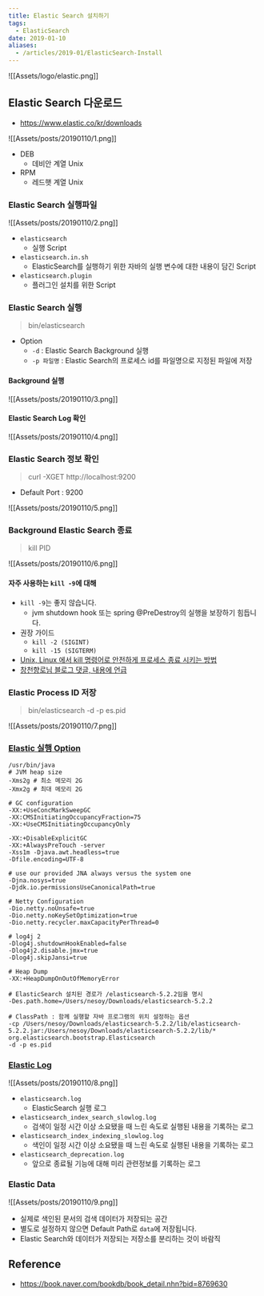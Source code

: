 ```yaml
---
title: Elastic Search 설치하기
tags:
  - ElasticSearch
date: 2019-01-10
aliases: 
  - /articles/2019-01/ElasticSearch-Install
---
```


![[Assets/logo/elastic.png]]

## Elastic Search 다운로드
- <https://www.elastic.co/kr/downloads>

![[Assets/posts/20190110/1.png]]
- DEB
    - 데비안 계열 Unix
- RPM
    - 레드햇 계열 Unix

### Elastic Search 실행파일
![[Assets/posts/20190110/2.png]]

- `elasticsearch`
    - 실행 Script
- `elasticsearch.in.sh`
    - ElasticSearch를 실행하기 위한 자바의 실행 변수에 대한 내용이 담긴 Script
- `elasticsearch.plugin`
    - 플러그인 설치를 위한 Script


### Elastic Search 실행
> bin/elasticsearch
- Option
    - `-d` : Elastic Search Background 실행
    - `-p 파일명` : Elastic Search의 프로세스 id를 파일명으로 지정된 파일에 저장

#### Background 실행
![[Assets/posts/20190110/3.png]]

#### Elastic Search Log 확인
![[Assets/posts/20190110/4.png]]

### Elastic Search 정보 확인
> curl -XGET http://localhost:9200
- Default Port : 9200

![[Assets/posts/20190110/5.png]]


### Background Elastic Search 종료
> kill PID

![[Assets/posts/20190110/6.png]]

#### 자주 사용하는 `kill -9`에 대해
- `kill -9`는 좋지 않습니다.
    - jvm shutdown hook 또는 spring @PreDestroy의 실행을 보장하기 힘듭니다.
- 권장 가이드
    - `kill -2 (SIGINT)`
    - `kill -15 (SIGTERM)`
- [Unix, Linux 에서 kill 명령어로 안전하게 프로세스 종료 시키는 방법](https://www.lesstif.com/pages/viewpage.action?pageId=12943674)
- [창천향로님 블로그 댓글, 내용에 언급](https://jojoldu.tistory.com/263)

### Elastic Process ID 저장
> bin/elasticsearch -d -p es.pid

![[Assets/posts/20190110/7.png]]


### [Elastic 실행 Option](https://www.elastic.co/guide/en/elasticsearch/reference/current/jvm-options.html)
```
/usr/bin/java
# JVM heap size
-Xms2g # 최소 메모리 2G
-Xmx2g # 최대 메모리 2G

# GC configuration
-XX:+UseConcMarkSweepGC
-XX:CMSInitiatingOccupancyFraction=75
-XX:+UseCMSInitiatingOccupancyOnly

-XX:+DisableExplicitGC
-XX:+AlwaysPreTouch -server
-Xss1m -Djava.awt.headless=true
-Dfile.encoding=UTF-8

# use our provided JNA always versus the system one
-Djna.nosys=true
-Djdk.io.permissionsUseCanonicalPath=true

# Netty Configuration
-Dio.netty.noUnsafe=true
-Dio.netty.noKeySetOptimization=true
-Dio.netty.recycler.maxCapacityPerThread=0

# log4j 2
-Dlog4j.shutdownHookEnabled=false
-Dlog4j2.disable.jmx=true
-Dlog4j.skipJansi=true

# Heap Dump
-XX:+HeapDumpOnOutOfMemoryError

# ElasticSearch 설치된 경로가 /elasticsearch-5.2.2임을 명시
-Des.path.home=/Users/nesoy/Downloads/elasticsearch-5.2.2

# ClassPath : 함께 실행할 자바 프로그램의 위치 설정하는 옵션
-cp /Users/nesoy/Downloads/elasticsearch-5.2.2/lib/elasticsearch-5.2.2.jar:/Users/nesoy/Downloads/elasticsearch-5.2.2/lib/* org.elasticsearch.bootstrap.Elasticsearch
-d -p es.pid
```

### [Elastic Log](https://www.elastic.co/guide/en/elasticsearch/reference/current/logging.html)
![[Assets/posts/20190110/8.png]]

- `elasticsearch.log`
    - ElasticSearch 실행 로그
- `elasticsearch_index_search_slowlog.log`
    - 검색이 일정 시간 이상 소요됐을 때 느린 속도로 실행된 내용을 기록하는 로그
- `elasticsearch_index_indexing_slowlog.log`
    - 색인이 일정 시간 이상 소요됐을 때 느린 속도로 실행된 내용을 기록하는 로그
- `elasticsearch_deprecation.log`
    - 앞으로 종료될 기능에 대해 미리 관련정보를 기록하는 로그


### Elastic Data
![[Assets/posts/20190110/9.png]]

- 실제로 색인된 문서의 검색 데이터가 저장되는 공간
- 별도로 설정하지 않으면 Default Path로 `data`에 저장됩니다.
- Elastic Search와 데이터가 저장되는 저장소를 분리하는 것이 바람직


## Reference
- <https://book.naver.com/bookdb/book_detail.nhn?bid=8769630>
